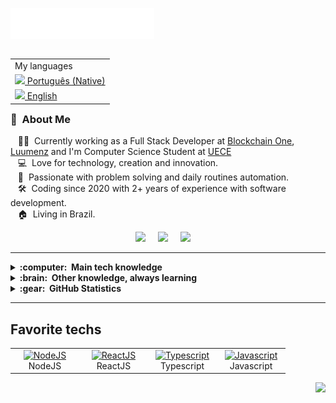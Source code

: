 <img src="images/svg/header_en.svg"></img>

<table align="right">
 <tr><td>My languages</td></tr>
 <tr><td><a href="#"><img src="images/br-flag.png" height="13"> Português (Native)</a></td></tr>
 <tr><td><a href="README.md"><img src="images/us-flag.png" height="13"> English</a></td></tr>
</table>

### :space_invader: &nbsp;About Me

&nbsp;&nbsp;&nbsp;:technologist: &nbsp;Currently working as a Full Stack Developer at [Blockchain One](https://blockchainone.com.br/), [Luumenz](https://luumenz.com.br/) and I'm Computer Science Student at [UECE](http://www.uece.br/)\
&nbsp;&nbsp;&nbsp;:computer: &nbsp;Love for technology, creation and innovation.\
&nbsp;&nbsp;&nbsp;🧮 &nbsp;Passionate with problem solving and daily routines automation.\
&nbsp;&nbsp;&nbsp;:hammer_and_wrench: &nbsp;Coding since 2020 with 2+ years of experience with software development.\
&nbsp;&nbsp;&nbsp;:house: &nbsp;Living in Brazil.

<p align="center">
  <a target="_blank" href="mailto:emersonlucenaoficial@gmail.com?subject=Olá%Emerson"><img src="https://img.shields.io/badge/gmail-%23D14836.svg?&style=for-the-badge&logo=gmail&logoColor=white" /></a>&nbsp;&nbsp;&nbsp;&nbsp;
  <a target="_blank" href="https://www.instagram.com/erms1337/"><img src="https://img.shields.io/badge/instagram-%23dc2743.svg?&style=for-the-badge&logo=instagram&logoColor=white" /></a>&nbsp;&nbsp;&nbsp;&nbsp;
  <a target="_blank" href="https://www.linkedin.com/in/emerson-lucena-6b26391a3/"><img src="https://img.shields.io/badge/linkedin-%230077B5.svg?&style=for-the-badge&logo=linkedin&logoColor=white" /></a>&nbsp;&nbsp;&nbsp;&nbsp;
</p>

<hr/>

<details>
  <summary><b>:computer: &nbsp;Main tech knowledge</b></summary>
  <br/>

![NodeJS](https://img.shields.io/badge/NODEJS-339933.svg?&style=flat&logo=node.js&logoColor=white)&nbsp;
![HTML5](https://img.shields.io/badge/HTML5-E34F26.svg?&style=flat&logo=html5&logoColor=white)&nbsp;
![CSS3](https://img.shields.io/badge/CSS3-%231572B6.svg?&style=flat&logo=css3&logoColor=white)&nbsp;
![JavaScript](https://img.shields.io/badge/JAVASCRIPT-323330.svg?&style=flat&logo=javascript&logoColor=%23F7DF1E)&nbsp;
![Python](https://img.shields.io/badge/PYTHON-323330.svg?&style=flat&logo=python&logoColor=%23F7DF1E)&nbsp;
![TypeScript](https://img.shields.io/badge/TYPESCRIPT-%23007ACC.svg?&style=flat&logo=typescript&logoColor=white)&nbsp;\
![Git](https://img.shields.io/badge/GIT-%23F05033.svg?&style=flat&logo=git&logoColor=white)&nbsp;
![GitHub](https://img.shields.io/badge/GITHUB-%23121011.svg?&style=flat&logo=github&logoColor=white)&nbsp;
![GitLab](https://img.shields.io/badge/GITLAB-%23181717.svg?&style=flat&logo=gitlab&logoColor=white)&nbsp;
![Docker](https://img.shields.io/badge/DOCKER-2496ED.svg?&style=flat&logo=docker&logoColor=white)&nbsp;
![Postgres](https://img.shields.io/badge/POSTGRES-%23316192.svg?&style=flat&logo=postgresql&logoColor=white)
![MySQL](https://img.shields.io/badge/MYSQL-4479A1.svg?&style=flat&logo=mysql&logoColor=white)
![SQLite](https://img.shields.io/badge/SQLITE-003B57.svg?&style=flat&logo=sqlite&logoColor=white)\
![RESTful API](https://img.shields.io/badge/REST-02569B.svg?&style=flat&logo=rest&logoColor=white)&nbsp;
![LINUX](https://img.shields.io/badge/LINUX-FCC624?style=flat-square&logo=linux&logoColor=black)
![VSCode](https://img.shields.io/badge/VSCODE-007ACC.svg?&style=flat&logo=visual-studio-code)&nbsp;
![Clean Architecture](https://img.shields.io/badge/CLEAN%20ARCHITECTURE-6DB33F.svg?&style=flat&logoColor=white)&nbsp;
![MVC Architecture](https://img.shields.io/badge/MVC-888888.svg?&style=flat&logoColor=white)&nbsp;
![SCRUM](https://img.shields.io/badge/SCRUM-6DB33F.svg?&style=flat&logo=ddd&logoColor=white)&nbsp;

</details>

<details>
  <summary><b>:brain: &nbsp;Other knowledge, always learning</b></summary>
  <br/>

![Firebase](https://img.shields.io/badge/FIREBASE-FFCA28.svg?&style=flat&logo=firebase&logoColor=black)&nbsp;
![Nginx](https://img.shields.io/badge/NGINX-269539.svg?&style=flat&logo=nginx&logoColor=white)&nbsp;
![MongoDB](https://img.shields.io/badge/MONGODB-47A248.svg?&style=flat&logo=mongodb&logoColor=white)&nbsp;
![Python](https://img.shields.io/badge/PYTHON-3776AB.svg?&style=flat&logo=python&logoColor=white)&nbsp;\
![JQuery](https://img.shields.io/badge/JQUERY-0769AD.svg?&style=flat&logo=jquery&logoColor=white)&nbsp;
![PHP](https://img.shields.io/badge/PHP-777BB4.svg?&style=flat&logo=php&logoColor=white)&nbsp;\
![PHOTOSHOP](https://img.shields.io/badge/PHOTOSHOP-31A8FF.svg?&style=flat&logo=adobe-photoshop&logoColor=white)&nbsp;

</details>

<details>
  <summary><b>:gear: &nbsp;GitHub Statistics</b></summary>
  <br/>
    <p align="center">
        <img height="137px" src="https://github-readme-streak-stats.herokuapp.com/?user=emerson1337&hide_border=true&theme=nightowl" />
    </p>
    <p align="center">
        <img height="137px" src="https://github-readme-stats.vercel.app/api?username=emerson1337&hide_title=true&hide_border=true&show_icons=true&include_all_commits=true&count_private=true&line_height=21&theme=nightowl" /> <img height="137px" src="https://github-readme-stats.vercel.app/api/top-langs/?username=emerson1337&hide=html&hide_title=true&hide_border=true&layout=compact&langs_count=8&theme=nightowl" />
    </p>
</details>

<hr/>
  <h2>Favorite techs</h2>
  <table align="center">
    <tr>
      <td align="center" width="96">
        <a href="#macropower-tech">
          <img src="/images/svg/nodejs-seeklogo.com.svg" alt="NodeJS" width="48" height="48">
        </a>
        <br>NodeJS
      </td>
      <td align="center" width="96">
        <a href="#macropower-tech">
          <img src="/images/svg/react-original.svg" alt="ReactJS" width="48" height="48">
        </a>
        <br>ReactJS
      </td>
      <td align="center" width="96">
        <a href="#macropower-tech">
          <img src="/images/svg/typescript-original.svg" alt="Typescript" width="48" height="48">
        </a>
        <br>Typescript
      </td>
      <td align="center" width="96">
        <a href="#macropower-tech">
          <img src="/images/svg/javascript-original.svg" alt="Javascript" width="48" height="48">
        </a>
        <br>Javascript
      </td>
    </tr>
  <table>

<p align="right">
<img src="https://komarev.com/ghpvc/?username=emerson1337&style=plastic&label=Views"><img>
</p>
